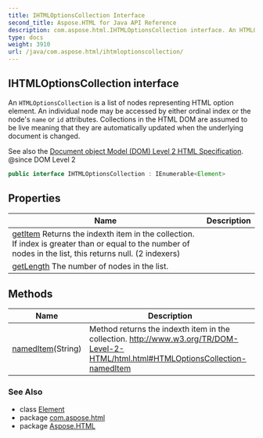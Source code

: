 ```yaml
---
title: IHTMLOptionsCollection Interface
second_title: Aspose.HTML for Java API Reference
description: com.aspose.html.IHTMLOptionsCollection interface. An HTMLOptionsCollection is a list of nodes representing HTML option element. An individual node may be accessed by either ordinal index or the nodes name or id attributes. Collections in the HTML DOM are assumed to be live meaning that they are automatically updated when the underlying document is changed
type: docs
weight: 3910
url: /java/com.aspose.html/ihtmloptionscollection/
---
```

## IHTMLOptionsCollection interface

An `HTMLOptionsCollection` is a list of nodes representing HTML option element. An individual node may be accessed by either ordinal index or the node's `name` or `id` attributes. Collections in the HTML DOM are assumed to be live meaning that they are automatically updated when the underlying document is changed.

See also the [Document object Model (DOM) Level 2 HTML Specification](http://www.w3.org/TR/2003/REC-DOM-Level-2-HTML-20030109). @since DOM Level 2

```java
public interface IHTMLOptionsCollection : IEnumerable<Element>
```

## Properties

| Name | Description |
| --- | --- |
| [getItem](../../com.aspose.html/ihtmloptionscollection/item/) Returns the indexth item in the collection. If index is greater than or equal to the number of nodes in the list, this returns null. (2 indexers) |
| [getLength](../../com.aspose.html/ihtmloptionscollection/length/) The number of nodes in the list. |

## Methods

| Name | Description |
| --- | --- |
| [namedItem](../../com.aspose.html/ihtmloptionscollection/nameditem/)(String) | Method returns the indexth item in the collection. http://www.w3.org/TR/DOM-Level-2-HTML/html.html#HTMLOptionsCollection-namedItem |

### See Also

* class [Element](../../com.aspose.html.dom/element/)
* package [com.aspose.html](../../com.aspose.html/)
* package [Aspose.HTML](../../)
